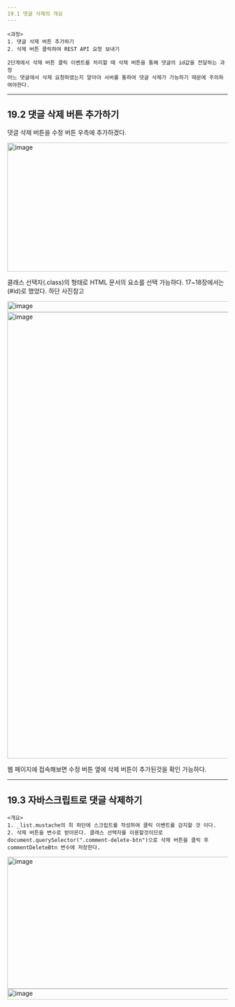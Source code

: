 ```yaml
---
19.1 댓글 삭제의 개요
---
```


```
<과정>
1. 댓글 삭제 버튼 추가하기
2. 삭제 버튼 클릭하여 REST API 요청 보내기

2단계에서 삭제 버튼 클릭 이벤트를 처리할 때 삭제 버튼을 통해 댓글의 id값을 전달하는 과정
어느 댓글에서 삭제 요청하였는지 알아야 서버를 통하여 댓글 삭제가 가능하기 때문에 주의하여야한다.
```

---
19.2 댓글 삭제 버튼 추가하기
---

댓글 삭제 버튼을 수정 버튼 우측에 추가하겠다.

<img width="731" height="295" alt="image" src="https://github.com/user-attachments/assets/e0a55bf9-40b5-465c-b766-50d5a3b7e56c" />

클래스 선택자(.class)의 형태로 HTML 문서의 요소를 선택 가능하다. 17~18장에서는 (#id)로 했었다. 하단 사진참고

<img width="522" height="25" alt="image" src="https://github.com/user-attachments/assets/7eac8a88-63af-4195-bdf9-8530d0535b23" />

<img width="854" height="1022" alt="image" src="https://github.com/user-attachments/assets/1a4178a7-afa0-464c-a4a5-6ea33a187831" />

웹 페이지에 접속해보면 수정 버튼 옆에 삭제 버튼이 추가된것을 확인 가능하다.

---
19.3 자바스크립트로 댓글 삭제하기
---

```
<개요>
1. _list.mustache의 최 하단에 스크립트를 작성하여 클릭 이벤트를 감지할 것 이다.
2. 삭제 버튼을 변수로 받아온다. 클래스 선택자를 이용할것이므로 document.querySelector(".comment-delete-btn")으로 삭제 버튼을 클릭 후 commentDeleteBtn 변수에 저장한다.
```

<img width="722" height="302" alt="image" src="https://github.com/user-attachments/assets/6c8ce9db-9fb6-424a-9f97-a61ae0e1dcc6" />

<img width="522" height="25" alt="image" src="https://github.com/user-attachments/assets/d8c190c5-b003-4884-b502-462f47fdcf58" />


